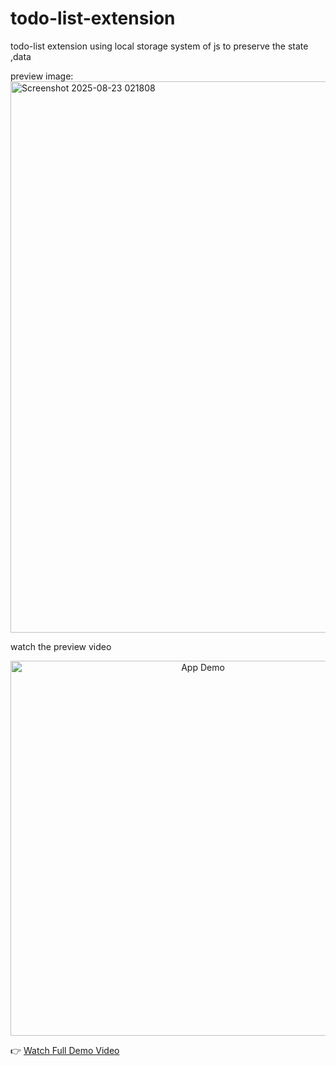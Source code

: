 # todo-list-extension
todo-list extension using local storage system of js to preserve the state ,data

preview image:
<img width="1899" height="882" alt="Screenshot 2025-08-23 021808" src="https://github.com/user-attachments/assets/2b8dae55-5927-4dbb-abac-324ed718d10f" />

watch the preview video

<p align="center">
  <img src="assets/demo.gif" width="600" alt="App Demo"/>
</p>

👉 [Watch Full Demo Video](https://github.com/user-attachments/assets/072ea02a-4557-43d1-972c-0a5535fbdda1)




